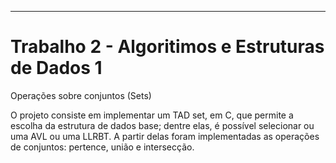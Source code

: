 ---
# Trabalho 2 - Algoritimos e Estruturas de Dados 1
Operações sobre conjuntos (Sets)

O projeto consiste em implementar um TAD set, em C, que permite a escolha da estrutura de dados base; dentre elas, é possível selecionar ou uma AVL ou uma LLRBT. A partir delas foram implementadas as operações de conjuntos: pertence, união e intersecção.
